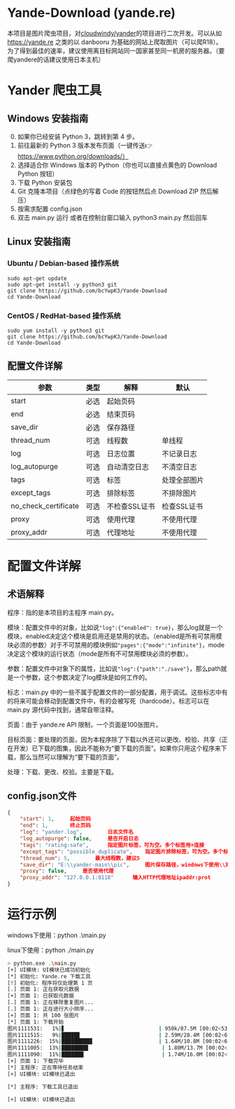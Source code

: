# Yande-Download (yande.re)
本项目是图片爬虫项目，对[cloudwindy/yander](https://github.com/cloudwindy/yander)的项目进行二次开发。可以从如 https://yande.re 之类的以 danbooru 为基础的网站上爬取图片（可以爬R18）。为了得到最佳的速率，建议使用离目标网站同一国家甚至同一机房的服务器。（要爬yandere的话建议使用日本主机）
# Yander 爬虫工具
## Windows 安装指南
0. 如果你已经安装 Python 3，跳转到第 4 步。
1. 前往最新的 Python 3 版本发布页面（一键传送👉https://www.python.org/downloads/）
2. 选择适合你 Windows 版本的 Python（你也可以直接点黄色的 Download Python 按钮）
3. 下载 Python 安装包
4. Git 克隆本项目（点绿色的写着 Code 的按钮然后点 Download ZIP 然后解压）
5. 按需求配置 config.json
6. 双击 main.py 运行 或者在控制台窗口输入 python3 main.py 然后回车

## Linux 安装指南
### Ubuntu / Debian-based 操作系统
```
sudo apt-get update
sudo apt-get install -y python3 git
git clone https://github.com/bcYwpK3/Yande-Download
cd Yande-Download
```

### CentOS / RedHat-based 操作系统
```
sudo yum install -y python3 git
git clone https://github.com/bcYwpK3/Yande-Download
cd Yande-Download
```

## 配置文件详解
|         参数         | 类型 |     解释      |     默认     |
| -------------------- | ---- | ------------- | ------------ |
| start                | 必选 | 起始页码      |              |
| end                  | 必选 | 结束页码      |              |
| save_dir             | 必选 | 保存路径      |              |
| thread_num           | 可选 | 线程数        | 单线程       |
| log                  | 可选 | 日志位置      | 不记录日志   |
| log_autopurge        | 可选 | 自动清空日志  | 不清空日志   |
| tags                 | 可选 | 标签          | 处理全部图片 |
| except_tags          | 可选 | 排除标签      | 不排除图片   |
| no_check_certificate | 可选 | 不检查SSL证书 | 检查SSL证书  |
| proxy                | 可选 | 使用代理      | 不使用代理   |
| proxy_addr           | 可选 | 代理地址      | 不使用代理   |

# 配置文件详解

## 术语解释

程序：指的是本项目的主程序 main.py。

模块：配置文件中的对象，比如说```"log":{"enabled": true}```，那么log就是一个模块，enabled决定这个模块是启用还是禁用的状态。（enabled是所有可禁用模块必须的参数）对于不可禁用的模块例如```"pages":{"mode":"infinite"}```，mode决定这个模块的运行状态（mode是所有不可禁用模块必须的参数）。

参数：配置文件中对象下的属性，比如说```"log":{"path":"./save"}```，那么path就是一个参数，这个参数决定了log模块是如何工作的。

标志：main.py 中的一些不属于配置文件的一部分配置，用于调试。这些标志中有的将来可能会移动到配置文件中，有的会被写死（hardcode）。标志可以在 main.py 源代码中找到，通常自带注释。

页面：由于 yande.re API 限制，一个页面是100张图片。

目标页面：要处理的页面，因为本程序除了下载以外还可以更改、校验、共享（正在开发）已下载的图集，因此不能称为“要下载的页面”。如果你只用这个程序来下载，那么当然可以理解为“要下载的页面”。

处理：下载、更改、校验。主要是下载。

## config.json文件

~~~json
{
	"start": 1,		起始页码
	"end": 1,		终止页码
	"log": "yander.log",		日志文件名
	"log_autopurge": false,		是否开启日志
	"tags": "rating:safe",		指定图片标签，可为空。多个标签用+连接
	"except_tags": "possible_duplicate",	指定图片排除标签，可为空。多个标签用+-连接
	"thread_num": 5,		最大线程数，建议5
	"save_dir": "E:\\yander-main\\pic",		图片保存路径，windows下使用\\双斜线
	"proxy": false,		是否使用代理
	"proxy_addr": "127.0.0.1:8118"		输入HTTP代理地址ipaddr:prot
}
~~~

# 运行示例

windows下使用：python .\main.py

linux下使用：python ./main.py

~~~bash
> python.exe .\main.py
[+] UI模块: UI模块已成功初始化
[*] 初始化: Yande.re 下载工具
[!] 初始化: 程序将仅处理第 1 页
[.] 页面 1: 正在获取元数据
[+] 页面 1: 已获取元数据
[.] 页面 1: 正在移除重复图片...
[.] 页面 1: 正在进行大小排序...
[+] 页面 1: 共 100 张图片
[*] 页面 1: 下载开始
图片1111531:   1%|▋                              | 950k/87.5M [00:02<53:32, 8kB/s]
图片1111515:   9%|█████▊                         | 2.59M/28.4M [00:02<60:14, 5kB/s]
图片1111226:  15%|█████████▊                     | 1.64M/10.8M [00:02<60:12, 7kB/s]
图片1111005:  13%|████████▌                       | 1.80M/13.7M [00:02<60:13, 2kB/s]
图片1111090:  11%|███████                         | 1.74M/16.0M [00:02<60:15, 2kB/s]
[+] 页面 1: 下载完毕
[*] 主程序: 正在等待任务结束
[+] UI模块: UI模块已退出

[*] 主程序: 下载工具已退出

[+] UI模块: UI模块已退出
~~~

